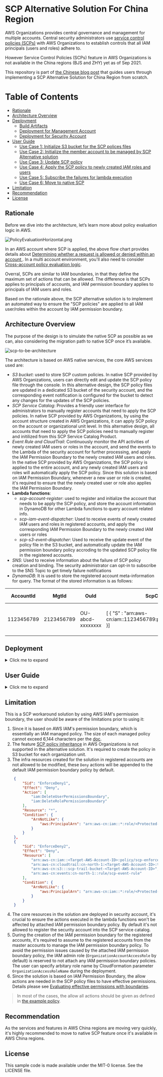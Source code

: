 # SCP Alternative Solution For China Region

AWS Organizations provides central governance and management for multiple accounts. Central security administrators use [service control policies (SCPs)](https://docs.aws.amazon.com/organizations/latest/userguide/orgs_manage_policies_scps.html) with AWS Organizations to establish controls that all IAM principals (users and roles) adhere to.

However Service Control Policies (SCPs) feature in AWS Organizations is not available in the China regions (BJS and ZHY) yet as of Sep 2021.

This repository is part of [the Chinese blog post](https://aws.amazon.com/cn/blogs/china/scp-alternative-based-on-iam-permission-boundaries/) that guides users through implementing a SCP Alternative Solution for China Region from scratch.

Table of Contents
=================

* [Rationale](#rationale)
* [Architecture Overview](#architecture-overview)
* [Deployment](#deployment)
   * [Build Artifacts](#build-artifacts)
   * [Deployment for Management Account](#deployment-for-management-account)
   * [Deployment for Security Account](#deployment-for-security-account)
* [User Guide](#user-guide)
   * [Use Case 1: Initialize S3 bucket for the SCP polices files](#use-case-1-initialize-s3-bucket-for-the-scp-polices-files)
   * [Use Case 2: Initialize the member account to be managed by SCP Alternative solution](#use-case-2-initialize-the-member-account-to-be-managed-by-scp-alternative-solution)
   * [Use Case 3: Update SCP policy](#use-case-3-update-scp-policy)
   * [Use Case 4: Apply the SCP policy to newly created IAM roles and users](#use-case-4-apply-the-scp-policy-to-newly-created-iam-roles-and-users)
   * [Use Case 5: Subscribe the failures for lambda execution](#use-case-5-subscribe-the-failures-for-lambda-execution)
   * [Use Case 6: Move to native SCP](#use-case-6-move-to-native-scp)
* [Limitation](#limitation)
* [Recommendation](#recommendation)
* [License](#license)

## Rationale

Before we dive into the architecture, let’s learn more about policy evaluation logic in AWS.

![PolicyEvaluationHorizontal.png](docs/images/PolicyEvaluationHorizontal.png)

In an AWS account where SCP is applied, the above flow chart provides details about [Determining whether a request is allowed or denied within an account
](https://docs.aws.amazon.com/IAM/latest/UserGuide/reference_policies_evaluation-logic.html#policy-eval-denyallow). In a multi account environment, you'll also need to consider [Cross-account policy evaluation logic](https://docs.aws.amazon.com/IAM/latest/UserGuide/reference_policies_evaluation-logic-cross-account.html).

Overral, SCPs are similar to IAM boundaries, in that they define the maximum set of actions that can be allowed. The difference is that SCPs applies to principals of accounts, and IAM permission boundary applies to principals of IAM users and roles.

Based on the rationale above, the SCP alternative solution is to implement an automated way to ensure the "SCP policies" are applied to all IAM user/roles within the account by IAM permission boundary.

## Architecture Overview

The purpose of the design is to simulate the native SCP as possible as we can, also considering the migration path to native SCP once it’s available.

![scp-to-be-architecture](docs/images/scp-alternative-solution.png)

The architecture is based on AWS native services, the core AWS services used are:

* *S3 bucket*: used to store SCP custom policies. In native SCP provided by AWS Organizations, users can directly edit and update the SCP policy file through the console. In this alternative design, the SCP policy files are updated in a dedicated S3 bucket of the security account, and the corresponding event notification is configured for the bucket to detect any changes for the updates of the SCP policies.
* *SCP Service Catalog*: Provides a friendly user interface for administrators to manually register accounts that need to apply the SCP policies. In native SCP provided by AWS Organizations, by using the account structure created in AWS Organizations, it can apply SCP policy on the account or organizational unit level. In this alternative design, all accounts that need to apply the SCP policies need to manually register and initilized from this SCP Service Catalog Product.
* *Event Rule and CloudTrail*: Continuously monitor the API activities of newly created IAM users or roles in the account, and send the events to the Lambda of the security account for further processing, and apply the IAM Permission Boundary to the newly created IAM users and roles. In the native SCP provided by AWS Organizations, the SCP policy is applied to the entire account, and any newly created IAM users and roles will automatically apply the SCP policy. Since this solution is based on IAM Permission Boundary, whenever a new user or role is created, it's required to ensure that the newly created user or role also applies the IAM Permission Boundary.
* **Lambda functions**:
    * *scp-account-register*: used to register and initialize the account that needs to be apply the SCP policy, and store the account information in DynamoDB for other Lambda functions to query account related info.
    * *scp-iam-event-dispatcher*: Used to receive events of newly created IAM users and roles in registered accounts, and apply the corresponding IAM Permission Boundary to the newly created IAM users or roles
    * *scp-s3-event-dispatcher*: Used to receive the update event of the policy file in the S3 bucket, and automatically update the IAM permission boundary policy accroding to the updated SCP policy file in the registered accounts.
* *SNS*: Used to receive information about the failure of SCP policy creation and binding. The security administrator can opt-in to subscribe to the SNS Topic to get timely failure notifications
* *DynamoDB*: It is used to store the registered account meta-information for query. The format of the stored information is as follows:

|AccountId|MgtId|OuId|ScpCustomPolicyList (L)|ScpPolicyPathList (L)|ScpUpdateTime (S)|
| --- | ----------- | --- | ----------- | --- | ----------- |
|1123456789|2123456789|OU-abcd-xxxxxxxx|[ { "S" : "arn:aws-cn:iam::1123456789:policy/CustomPermissionBoundaries" }]|[ { "S" : "permission-boundary-policy/ou-abcd-xxxxxxxxx.json" }]|Tue Jul 20 11:00:38 2021|

## Deployment

<details>
<summary>Click me to expand</summary>

The infrastructure required in this solution can be deployed by the CloudFormation templates.

### Prerequisites

* The solution is target on AWS multi-account environment, the security account and management account is supposed to exist.
* It's able to access to member accounts from the management account. This is the default capability for the accounts created via AWS Organizations. By default the role used to assume to member account is `OrganizationAccountAccessRole`, you can also specify arbitary IAM role name in the deployments.
* The security account can assume to the management account, further perform the role-assuming described above to member accounts.

### Build Artifacts

Clone the repository, and switch to the top-level folder of the repo. Run `make` command:

```bash
➜  make
zip assets/scp-s3-event-dispatcher.zip lambda/scp-s3-event-dispatcher.py
updating: lambda/scp-s3-event-dispatcher.py (deflated 74%)
zip assets/scp-iam-event-dispatcher.zip lambda/scp-iam-event-dispatcher.py
updating: lambda/scp-iam-event-dispatcher.py (deflated 77%)
zip assets/scp-account-register.zip lambda/scp-account-register.py
updating: lambda/scp-account-register.py (deflated 77%)
cp -f cloudformation/scp-service-catalog-product-template.yaml assets/scp-service-catalog-product-template.yaml
```

The lambda artifacts and the required cloudformation template are created under `assets` directory:

```
➜  ls assets
scp-account-register.zip                  scp-s3-event-dispatcher.zip
scp-iam-event-dispatcher.zip              scp-service-catalog-product-template.yaml
```

### Deployment for Management Account

Log in to the management account, select the CloudFormation template file [010-create-iam-role-in-master-account.yaml](cloudformation/010-create-iam-role-in-master-account.yaml), and create an IAM role that allows the security account to assume to:

* **ManagementAccountAccessRoleName**: - The name of the role deployed in the management account, used to allow the security account to assume to the management account, ensure that the parameters deployed under the security account are consistent
* **OrganizationAccessRoleName**: - The name of the role deployed in all member accounts, used to allow the management account Assume to each member account, ensure that the parameters deployed under the security account are consistent
* **SecurityAccountID**: The AWS Security Account ID

### Deployment for Security Account

Login to Security account and perform the following deployment:

* Select the CloudFormation template file [020-create-s3-bucket-in-security-account.yaml](cloudformation/020-create-s3-bucket-in-security-account.yaml) to create an S3 bucket for CloudFormation deployment.
    * *Note*: The SCP policy files must be uploaded to the bucket folder **permission-boundary-policy** in the security account, The naming convention of the policy files are:
        * Account-level policy file: `account-<ACCOUNT-ID>.json`
        * Organization unit level file: `<OrganizationUnit-ID>.json`
* The assets file has been created in step __Build Artifacts__. Upload all the files in the assets directory to the root directory of the above S3 bucket.
* Select the CloudFormation template file [030-create-scp-infra-in-security-account.yaml](cloudformation/030-create-scp-infra-in-security-account.yaml) to create the required infrastructure.
    * **ManagementAccountID**: The AWS management Account ID
    * **ManagementAccountAccessRoleName**: The name of the role deployed in the management account, used to allow the security account to assume to the management account, ensure that the parameters deployed under the management account are consistent
    * **OrganizationAccessRoleName**: The name of the role deployed in all member accounts, used to allow the management account to assume to each member account, ensure that the parameters deployed under the management account are consistent
    * **SCPCatalogAdministrator**: The name of the IAM role/user deployed under the security account, this role/user will be the administrator of the Service Catalog Product of the SCP Account Register
        * IAM Role: e.g role/Operation
        * IAM User: e.g user/Alice

</details>

## User Guide

<details>
<summary>Click me to expand</summary>

After the deployments, all required infra resources for the solutiion are created successfully. Follow the instructions below to manage the "SCP policies" in the alternative solution.

### Use Case 1: Initialize S3 bucket for the SCP polices files

With the alternative solution, the SCP policy are defined in a json file and stored in S3 bucket. The SCP policy file for the Organization Unit or Account must exist in advance.

* Login to security account, a dedicated S3 bucket should created to store the "SCP polices". The naming convention is `scp-alt-<Security-Account-ID>`.
* Rename the SCP policy file with the required naming convention (E.g Rename [010-region-beijing-only.json](sample-scp-policies/010-region-beijing-only.json) to `ou-47kj-8dquliyv.json` for demo purpose)
    * *Note*: The SCP policy files must be uploaded to the bucket folder **permission-boundary-policy** in the security account, The naming convention of the policy files are:
        * Account-level policy file: `account-<ACCOUNT-ID>.json`
        * Organization unit level file: `<OrganizationUnit-ID>.json`
* (Optional) Create the a folder `permission-boundary-policy` in the S3 bucket manually if the folder doesn't exist
* Upload the SCP policy file for the organization unit or account to the folder `permission-boundary-policy`
![007-s3-bucket-folder.png](docs/images/007-s3-bucket-folder.png)

### Use Case 2: Initialize the member account to be managed by SCP Alternative solution

For any AWS accounts which need to be managed by the alternative solution, it's required to be registered and initilized via the SCP Service catalog product first.

> Make sure the SCP policy file for the account or the organization unit is already uploaded to the S3 bucket above.

* Login to security account, navigate to `Service Catalog` service, choose the service catalog product `SCP Account register`, and click launch:
![008-service-catalog.png](docs/images/008-service-catalog.png)
  - Input the product name, e.g: `enroll-account-0123456789012`
  - Input the AWS Account id to be registered, e.g: `0123456789012`
  - Input the AWS Organization Unit ID for the account, e.g: `ou-47kj-8dquliyv`
* Wait the product to be created successfully
> Behind the sence, the lambda function *scp-account-register* deployed in security account will be triggered by the CloudFormation stack.
* Login to the registered account by using the administrator IAM role (`OrganizationAccountAccessRole` by default), an IAM policy `scp-enforce-policy` is created and associated to all IAM users/roles in the member account except the administrator IAM role.
* Login to the registered account by using non-administrator IAM entity, check if the deny actions defined in the SCP policy file works in the account.
  - For the [test SCP test policy](sample-scp-policies/010-region-beijing-only.json), it will be like:
![009-deny-ningxia.png](docs/images/009-deny-ningxia.png)

### Use Case 3: Update SCP policy

In case the actions in SCP policy need to be updated, follow the instructions to update the policy:

* Follow the [SCP policy syntax](https://docs.aws.amazon.com/organizations/latest/userguide/orgs_manage_policies_scps_syntax.html) to update the target SCP policy file (E.g Rename [020-deny-all-S3-actions.json](sample-scp-policies/020-deny-all-S3-actions.json) to `ou-47kj-8dquliyv.json` for demo purpose)
* Login to security account, upload the updated SCP policy file to S3 bucket under folder `permission-boundary-policy` (Overwrite the existing file directly if it already exists.)
> Behind the sence, the lambda function *scp-iam-event-dispatcher* deployed in security account will be triggered by the object update event configured in the S3 bucket.
* Login to the registered account by using non-administrator IAM entity, check if the updated actions defined in the SCP policy file are updated automatically in the member account.
  - For the [test SCP test policy](sample-scp-policies/020-deny-all-S3-actions.json), it will be like:
![010-deny-s3-screenshot.png](docs/images/010-deny-s3-screenshot.png)

### Use Case 4: Apply the SCP policy to newly created IAM roles and users

In many case that the user should have the ability to create new IAM user or role via CLI/Console/SDK. As long as the account is registered, with the dedicated event rule and cloudtrail deployed in the target account, any newly created IAM users/roles will automatically attach the IAM permission boundary policy, to be restricted by "SCP policy".

The steps below demostrate how the newly created IAM user/role is retricted by IAM permission boundary policy.

* Register the account via Service Catalog Product as described above.
* Continuously check the confguration of the IAM permission boundary for this new role/user.
> Behind the sence, the event rule deployed in this account captures the IAM activity, and trigger the lambda function *scp-iam-event-dispatcher* deployed in security account.
* The IAM role/user attaches the IAM permission boundary policy automatically after successful lambda execution.
![011-newly-created-iam-role.png](docs/images/011-newly-created-iam-role.png)

### Use Case 5: Subscribe the failures for lambda execution

In the case (the size of the policy exceeds limit 6,144 characters), the execution of the lambda function is failed. The security administrators need to get notified as soon as possible to mitigate the issue.

A dedicated SNS topic is created in the account, the security administrators can opt-in subscribe the failures events.

* Update the CloudFormation Stack deployed in security account.
* Input the desired email address in parameter `Email` to subscribe the failure notifications.

### Use Case 6: Move to native SCP

This is for the case that it needs to move to native SCP with SCP feature is natively supported in AWS Organizations. The steps below will work through to finish the migration from SCP alternative solution to native SCP.

* Get the service control policy (SCP) that you previously created and stored in S3 bucket, [attach the SCP to the organizational unit (OU) accordingly.](https://docs.aws.amazon.com/organizations/latest/userguide/orgs_manage_policies_scps_attach.html)
> Note: The SCP syntax is exactly the same between SCP Alternative Solution and Native SCP. You don't need any modifications on the "SCP Policies" while moving to native SCP.
* Terminate all provisioned products for account register created via step [Use Case 2: Initialize the member account to be managed by SCP Alternative solution](#use-case-2-initialize-the-member-account-to-be-managed-by-scp-alternative-solution)
* Terminate the CloudFormation Stacks created in step [Deployment for Security Account](#deployment-for-security-account)
* Terminate the CloudFormation Stacks created in stesp [Deployment for Management Account](#deployment-for-management-account)

</details>

## Limitation

This is a SCP workaround solution by using AWS IAM's permission boundary, the user should be aware of the limitations prior to using it:

1. Since it is based on AWS IAM's permission boundary, which is essentially an IAM managed policy. The size of each managed policy cannot exceed 6,144 characters per the [doc](https://docs.aws.amazon.com/IAM/latest/UserGuide/reference_iam-quotas.html#reference_iam-quotas-entity-length).
1. The feature [SCP policy inheritance](https://docs.aws.amazon.com/organizations/latest/userguide/orgs_manage_policies_inheritance.html) in AWS Organizations is not supported in the alternative solution. It's required to create the policy in S3 bucket for each organization unit.
1. The infra resources created for the solution in registered accounts are not allowed to be modified, these `Deny` actions will be appended to the default IAM permission boundary policy by default.
```json
    {
        "Sid": "EnforceDeny1",
        "Effect": "Deny",
        "Action": [
            "iam:DeleteUserPermissionsBoundary",
            "iam:DeleteRolePermissionsBoundary"
        ],
        "Resource": "*",
        "Condition": {
            "ArnNotLike": {
                "aws:PrincipalArn": "arn:aws-cn:iam::*:role/<Protected-IAM-Role>"
            }
        }
    },
    {
        "Sid": "EnforceDeny2",
        "Effect": "Deny",
        "Resource": [
            "arn:aws-cn:iam::<Target-AWS-Account-ID>:policy/scp-enforce-policy",
            "arn:aws-cn:cloudtrail:cn-north-1:<Target-AWS-Account-ID>:trail/scp-trail",
            "arn:aws-cn:s3:::scp-trail-bucket-<Target-AWS-Account-ID>",
            "arn:aws-cn:events:cn-north-1::rule/scp-event-rule"
        ],
        "Condition": {
            "ArnNotLike": {
                "aws:PrincipalArn": "arn:aws-cn:iam::*:role/<Protected-IAM-Role>"
            }
        }
    }
```
4. The core resources in the solution are deployed in security account, it's crucial to ensure the actions executed in the lambda functions won't be affected by attached IAM permission boundary policy. By default it's not allowed to register the security account into the SCP service catalog.
5. During the creation of the IAM permission boundary for the registered accounts, it's required to assume to the registered accounts from the master accounts to manage the IAM permission boundary policy. To avoid the permission issues caused by the attached IAM permission boundary policy, the IAM admin role (`OrganizationAccountAccessRole` by default) is reserved to not attach any IAM permission boundary policies. The user can specify arbitary role name by CloudFormation parameter `OrganizationAccessRoleName` during the deployment.
6. Since the solution is based on IAM Permission Boundary, the allow actions are needed in the SCP policy files to have effective permissions. Details please see [Evaluating effective permissions with boundaries](https://docs.aws.amazon.com/IAM/latest/UserGuide/access_policies_boundaries.html#access_policies_boundaries-eval-logic).
> In most of the cases, the allow all actions should be given as defined in [the example policy](https://github.com/aws-samples/scp-alternative-solution/blob/main/sample-scp-policies/010-region-beijing-only.json#L4-L9).

## Recommendation

As the services and features in AWS China regions are moving very quickly, it's highly recommended to move to native SCP feature once it's available in AWS China regions.

## License

This sample code is made available under the MIT-0 license. See the LICENSE file.
